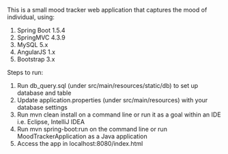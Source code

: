 This is a small mood tracker web application that captures the mood of individual, using:
1. Spring Boot 1.5.4
2. SpringMVC 4.3.9
2. MySQL 5.x
3. AngularJS 1.x
4. Bootstrap 3.x

Steps to run:
1. Run db_query.sql (under src/main/resources/static/db) to set up database and table
2. Update application.properties (under src/main/resources) with your database settings
3. Run mvn clean install on a command line or run it as a goal within an IDE i.e. Eclipse, IntelliJ IDEA
4. Run mvn spring-boot:run on the command line or run MoodTrackerApplication as a Java application
5. Access the app in localhost:8080/index.html
